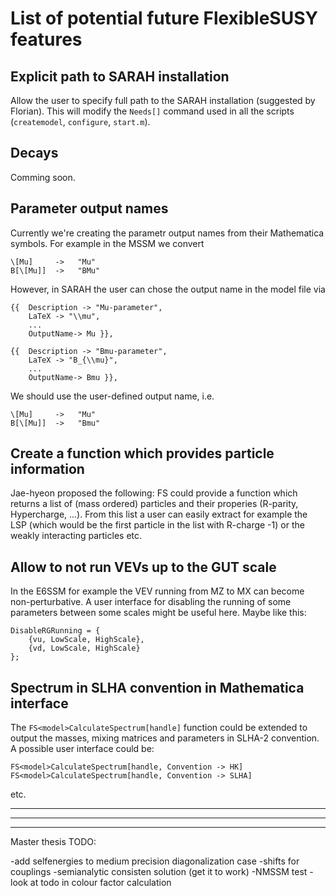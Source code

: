 List of potential future FlexibleSUSY features
==============================================


Explicit path to SARAH installation
-----------------------------------

Allow the user to specify full path to the SARAH installation
(suggested by Florian).  This will modify the `Needs[]` command used
in all the scripts (`createmodel`, `configure`, `start.m`).


Decays
------

Comming soon.


Parameter output names
----------------------

Currently we're creating the parametr output names from their
Mathematica symbols.  For example in the MSSM we convert

    \[Mu]     ->   "Mu"
    B[\[Mu]]  ->   "BMu"

However, in SARAH the user can chose the output name in the model file
via

    {{  Description -> "Mu-parameter",
        LaTeX -> "\\mu",
        ...
        OutputName-> Mu }},

    {{  Description -> "Bmu-parameter",
        LaTeX -> "B_{\\mu}",
        ...
        OutputName-> Bmu }},

We should use the user-defined output name, i.e.

    \[Mu]     ->   "Mu"
    B[\[Mu]]  ->   "Bmu"


Create a function which provides particle information
-----------------------------------------------------

Jae-hyeon proposed the following: FS could provide a function which
returns a list of (mass ordered) particles and their properies
(R-parity, Hypercharge, ...).  From this list a user can easily
extract for example the LSP (which would be the first particle in the
list with R-charge -1) or the weakly interacting particles etc.


Allow to not run VEVs up to the GUT scale
-----------------------------------------

In the E6SSM for example the VEV running from MZ to MX can become
non-perturbative.  A user interface for disabling the running of some
parameters between some scales might be useful here.  Maybe like this:

    DisableRGRunning = {
        {vu, LowScale, HighScale},
        {vd, LowScale, HighScale}
    };


Spectrum in SLHA convention in Mathematica interface
----------------------------------------------------

The `FS<model>CalculateSpectrum[handle]` function could be extended to
output the masses, mixing matrices and parameters in SLHA-2
convention.  A possible user interface could be:

    FS<model>CalculateSpectrum[handle, Convention -> HK]
    FS<model>CalculateSpectrum[handle, Convention -> SLHA]
etc.

----------------------------------------------------
----------------------------------------------------
----------------------------------------------------

Master thesis TODO:

-add selfenergies to medium precision diagonalization case
-shifts for couplings
-semianalytic consisten solution (get it to work)
-NMSSM test
-look at todo in colour factor calculation
